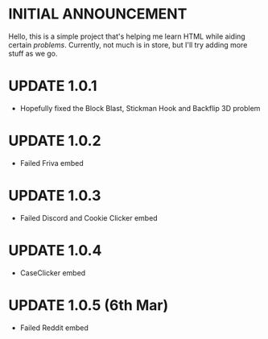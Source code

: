 # INITIAL ANNOUNCEMENT
Hello, this is a simple project that's helping me learn HTML while aiding certain *problems*. Currently, not much is in store, but I'll try adding more stuff as we go.

# UPDATE 1.0.1
- Hopefully fixed the Block Blast, Stickman Hook and Backflip 3D problem

# UPDATE 1.0.2
- Failed Friva embed

# UPDATE 1.0.3
- Failed Discord and Cookie Clicker embed

# UPDATE 1.0.4
- CaseClicker embed

# UPDATE 1.0.5 (6th Mar)
- Failed Reddit embed
